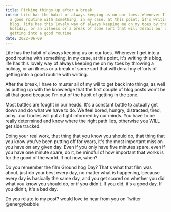 ```yaml
---
title: Picking things up after a break
intro: Life has the habit of always keeping us on our toes. Whenever I get into
  a good routine with something, in my case, at this point, it's writing this
  blog, life has this lovely way of always keeping me on my toes by throwing a
  holiday, or an illness or a break of some sort that will derail our efforts of
  getting into a good routine
date: 2022-06-09
---
```

Life has the habit of always keeping us on our toes. Whenever I get into a good routine with something, in my case, at this point, it's writing this blog, life has this lovely way of always keeping me on my toes by throwing a holiday, or an illness or a break of some sort that will derail my efforts of getting into a good routine with writing. 

After the break, I have to muster all of my will to get back into things, as well as putting up with the knowledge that the first couple of blog posts won't be all that good because I'm out of the habit of getting in the zone. 

Most battles are fought in our heads. It's a constant battle to actually get down and do what we have to do. We feel bored, hungry, distracted, tired, achy...our bodies will put a fight informed by our minds. You have to be really determined and know where the right path lies, otherwise you WILL get side tracked.

Doing your real work, that thing that you know you should do, that thing that you know you've been putting off for years, it's the most important mission you have on any given day. Even if you only have five minutes spare, even if you have one minute spare, do it, be mindful of how important that works is for the good of the world. If not now, when? 

Do you remember the film Ground hog Day? That's what that film was about, just do your best every day, no matter what is happening, because every day is basically the same day, and you get scored on whether you did what you know you should do, or if you didn't. If you did, it's a good day. If you didn't, it's a bad day.

Do you relate to my post? would love to hear from you on Twitter @energybubble